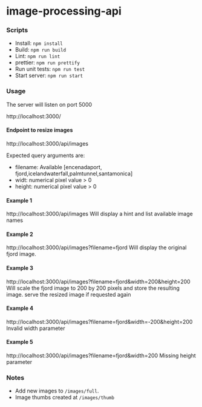# image-processing-api

### Scripts
- Install: ```npm install```
- Build: ```npm run build```
- Lint: ```npm run lint```
- prettier: ```npm run prettify```
- Run unit tests: ```npm run test```
- Start server: ```npm run start```

### Usage
The server will listen on port 5000

http://localhost:3000/

#### Endpoint to resize images
http://localhost:3000/api/images

Expected query arguments are:
- filename: Available [encenadaport, fjord,icelandwaterfall,palmtunnel,santamonica]
- widt: numerical pixel value > 0
- height: numerical pixel value > 0

#### Example 1
http://localhost:3000/api/images
Will display a hint and list available image names

#### Example 2
http://localhost:3000/api/images?filename=fjord
Will display the original fjord image.

#### Example 3
http://localhost:3000/api/images?filename=fjord&width=200&height=200
Will scale the fjord image to 200 by 200 pixels and store the resulting image.
serve the resized image if requested again

#### Example 4
http://localhost:3000/api/images?filename=fjord&width=-200&height=200
Invalid width parameter 

#### Example 5
http://localhost:3000/api/images?filename=fjord&width=200
Missing height parameter 

### Notes
- Add new images to  `/images/full`. 
- Image thumbs created at  `/images/thumb` 
